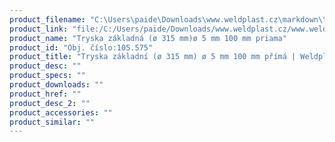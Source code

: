 ```yaml
---
product_filename: "C:\Users\paide\Downloads\www.weldplast.cz\markdown\tryska-zakladni-o-315-mm-o-5-mm-100-mm-prima.md"
product_link: "file:/C:/Users/paide/Downloads/www.weldplast.cz/www.weldplast.cz/sk/tryska-zakladni-o-315-mm-o-5-mm-100-mm-prima"
product_name: "Tryska základná (ø 315 mm)ø 5 mm 100 mm priama"
product_id: "Obj. číslo:105.575"
product_title: "Tryska základní (ø 315 mm) ø 5 mm 100 mm přímá | Weldplast"
product_desc: ""
product_specs: ""
product_downloads: ""
product_href: ""
product_desc_2: ""
product_accessories: ""
product_similar: ""
---
```

